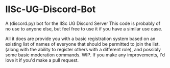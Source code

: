 # IISc-UG-Discord-Bot
A (discord.py) bot for the IISc UG Discord Server
This code is probably of no use to anyone else, but feel free to use it if you have a similar use case. 
 
All it does are provide you with a basic registration system based on an existing list of names of everyone that should be permitted to join the list. (along with the ability to register others with a different role), and possibly some basic moderation commands. WIP.
If you make any improvements, I'd love it if you'd make a pull request.
